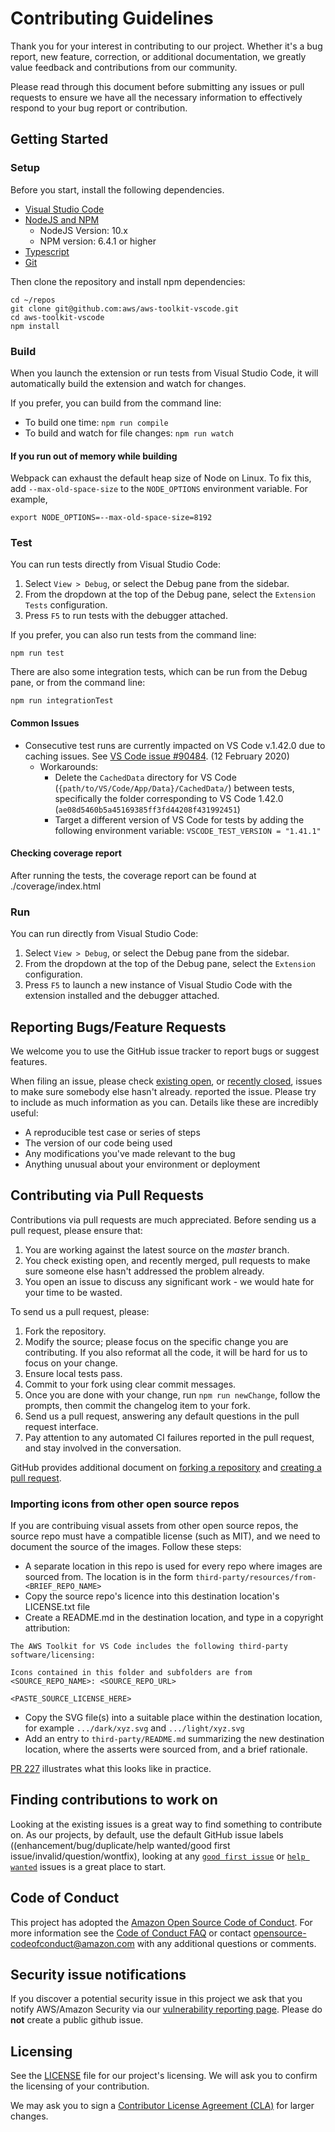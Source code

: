# Contributing Guidelines

Thank you for your interest in contributing to our project. Whether it's a bug report, new feature, correction, or additional
documentation, we greatly value feedback and contributions from our community.

Please read through this document before submitting any issues or pull requests to ensure we have all the necessary
information to effectively respond to your bug report or contribution.

## Getting Started

### Setup

Before you start, install the following dependencies.

-   [Visual Studio Code](https://code.visualstudio.com/Download)
-   [NodeJS and NPM](https://nodejs.org/)
    -   NodeJS Version: 10.x
    -   NPM version: 6.4.1 or higher
-   [Typescript](https://www.typescriptlang.org/)
-   [Git](https://git-scm.com/downloads)

Then clone the repository and install npm dependencies:

    cd ~/repos
    git clone git@github.com:aws/aws-toolkit-vscode.git
    cd aws-toolkit-vscode
    npm install

### Build

When you launch the extension or run tests from Visual Studio Code, it will automatically build the extension and watch for changes.

If you prefer, you can build from the command line:

-   To build one time: `npm run compile`
-   To build and watch for file changes: `npm run watch`

#### If you run out of memory while building

Webpack can exhaust the default heap size of Node on Linux. To fix this, add `--max-old-space-size` to the `NODE_OPTIONS` environment variable. For example,

```
export NODE_OPTIONS=--max-old-space-size=8192
```

### Test

You can run tests directly from Visual Studio Code:

1. Select `View > Debug`, or select the Debug pane from the sidebar.
2. From the dropdown at the top of the Debug pane, select the `Extension Tests` configuration.
3. Press `F5` to run tests with the debugger attached.

If you prefer, you can also run tests from the command line:

    npm run test

There are also some integration tests, which can be run from the Debug pane, or from the command line:

    npm run integrationTest

#### Common Issues

- Consecutive test runs are currently impacted on VS Code v.1.42.0 due to caching issues. See [VS Code issue #90484](https://github.com/microsoft/vscode/issues/90484). (12 February 2020)
  - Workarounds:
    - Delete the `CachedData` directory for VS Code (`{path/to/VS/Code/App/Data}/CachedData/`) between tests, specifically the folder corresponding to VS Code 1.42.0 (`ae08d5460b5a45169385ff3fd44208f431992451`)
    - Target a different version of VS Code for tests by adding the following environment variable: `VSCODE_TEST_VERSION = "1.41.1"`

#### Checking coverage report

After running the tests, the coverage report can be found at ./coverage/index.html

### Run

You can run directly from Visual Studio Code:

1. Select `View > Debug`, or select the Debug pane from the sidebar.
2. From the dropdown at the top of the Debug pane, select the `Extension` configuration.
3. Press `F5` to launch a new instance of Visual Studio Code with the extension installed and the debugger attached.

## Reporting Bugs/Feature Requests

We welcome you to use the GitHub issue tracker to report bugs or suggest features.

When filing an issue, please check [existing open](https://github.com/aws/aws-vscode-toolkit/issues), or [recently closed](https://github.com/aws/aws-vscode-toolkit/issues?utf8=%E2%9C%93&q=is%3Aissue%20is%3Aclosed%20), issues to make sure somebody else hasn't already.
reported the issue. Please try to include as much information as you can. Details like these are incredibly useful:

-   A reproducible test case or series of steps
-   The version of our code being used
-   Any modifications you've made relevant to the bug
-   Anything unusual about your environment or deployment

## Contributing via Pull Requests

Contributions via pull requests are much appreciated. Before sending us a pull request, please ensure that:

1. You are working against the latest source on the _master_ branch.
2. You check existing open, and recently merged, pull requests to make sure someone else hasn't addressed the problem already.
3. You open an issue to discuss any significant work - we would hate for your time to be wasted.

To send us a pull request, please:

1. Fork the repository.
2. Modify the source; please focus on the specific change you are contributing. If you also reformat all the code, it will be hard for us to focus on your change.
3. Ensure local tests pass.
4. Commit to your fork using clear commit messages.
5. Once you are done with your change, run `npm run newChange`, follow the prompts, then commit the changelog item to your fork.
6. Send us a pull request, answering any default questions in the pull request interface.
7. Pay attention to any automated CI failures reported in the pull request, and stay involved in the conversation.

GitHub provides additional document on [forking a repository](https://help.github.com/articles/fork-a-repo/) and
[creating a pull request](https://help.github.com/articles/creating-a-pull-request/).

### Importing icons from other open source repos

If you are contribuing visual assets from other open source repos, the source repo must have a compatible license (such as MIT), and we need to document the source of the images. Follow these steps:

-   A separate location in this repo is used for every repo where images are sourced from. The location is in the form `third-party/resources/from-<BRIEF_REPO_NAME>`
-   Copy the source repo's licence into this destination location's LICENSE.txt file
-   Create a README.md in the destination location, and type in a copyright attribution:

```text
The AWS Toolkit for VS Code includes the following third-party software/licensing:

Icons contained in this folder and subfolders are from <SOURCE_REPO_NAME>: <SOURCE_REPO_URL>

<PASTE_SOURCE_LICENSE_HERE>
```

-   Copy the SVG file(s) into a suitable place within the destination location, for example `.../dark/xyz.svg` and `.../light/xyz.svg`
-   Add an entry to `third-party/README.md` summarizing the new destination location, where the asserts were sourced from, and a brief rationale.

[PR 227](https://github.com/aws/aws-toolkit-vscode/pull/227) illustrates what this looks like in practice.

## Finding contributions to work on

Looking at the existing issues is a great way to find something to contribute on. As our projects, by default, use the default GitHub issue labels ((enhancement/bug/duplicate/help wanted/good first issue/invalid/question/wontfix), looking at any [`good first issue`](https://github.com/aws/aws-toolkit-vscode/labels/good%20first%20issue) or [`help wanted`](https://github.com/aws/aws-toolkit-vscode/labels/help%20wanted) issues is a great place to start.

## Code of Conduct

This project has adopted the [Amazon Open Source Code of Conduct](https://aws.github.io/code-of-conduct).
For more information see the [Code of Conduct FAQ](https://aws.github.io/code-of-conduct-faq) or contact
opensource-codeofconduct@amazon.com with any additional questions or comments.

## Security issue notifications

If you discover a potential security issue in this project we ask that you notify AWS/Amazon Security via our [vulnerability reporting page](http://aws.amazon.com/security/vulnerability-reporting/). Please do **not** create a public github issue.

## Licensing

See the [LICENSE](https://github.com/aws/aws-vscode-toolkit/blob/master/LICENSE) file for our project's licensing. We will ask you to confirm the licensing of your contribution.

We may ask you to sign a [Contributor License Agreement (CLA)](http://en.wikipedia.org/wiki/Contributor_License_Agreement) for larger changes.
